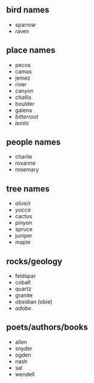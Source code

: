 bird names
----------
 * sparrow
 * raven

place names
-----------
 * pecos
 * camas
 * jemez
 * river
 * canyon
 * *challis*
 * boulder
 * galena
 * *bitterroot*
 * *lemhi*

people names
------------
 * charlie
 * roxanne
 * rosemary

tree names
----------
 * olive/r
 * *yucca*
 * cactus
 * pinyon
 * spruce
 * juniper
 * maple
 
rocks/geology
-------------
 * feldspar
 * cobalt
 * quartz
 * granite
 * obsidian (obie)
 * *adobe*

poets/authors/books
-------------------
 * allen
 * snyder
 * ogden
 * nash
 * sal
 * wendell
